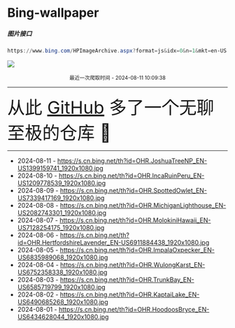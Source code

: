 # Bing-wallpaper

##### 图片接口

```powershell
https://www.bing.com/HPImageArchive.aspx?format=js&idx=0&n=1&mkt=en-US
```

 ![](https://s.cn.bing.net/th?id=OHR.JoshuaTreeNP_EN-US1399159741_1920x1080.jpg)

<p align='center' >
    <small>
        最近一次爬取时间 - 2024-08-11 10:09:38
    </small>
    <br>
    <hr>
    <font size=7>
        <small>
           从此 <a href='https://github.com/'>GitHub</a> 多了一个无聊至极的仓库  🍳
        </small>
    </font>
    <hr>
</p>


- 2024-08-11 - https://s.cn.bing.net/th?id=OHR.JoshuaTreeNP_EN-US1399159741_1920x1080.jpg 
- 2024-08-10 - https://s.cn.bing.net/th?id=OHR.IncaRuinPeru_EN-US1209778539_1920x1080.jpg 
- 2024-08-09 - https://s.cn.bing.net/th?id=OHR.SpottedOwlet_EN-US7339417169_1920x1080.jpg 
- 2024-08-08 - https://s.cn.bing.net/th?id=OHR.MichiganLighthouse_EN-US2082743301_1920x1080.jpg 
- 2024-08-07 - https://s.cn.bing.net/th?id=OHR.MolokiniHawaii_EN-US7128254175_1920x1080.jpg 
- 2024-08-06 - https://s.cn.bing.net/th?id=OHR.HertfordshireLavender_EN-US6911884438_1920x1080.jpg 
- 2024-08-05 - https://s.cn.bing.net/th?id=OHR.ImpalaOxpecker_EN-US6835989068_1920x1080.jpg 
- 2024-08-04 - https://s.cn.bing.net/th?id=OHR.WulongKarst_EN-US6752358338_1920x1080.jpg 
- 2024-08-03 - https://s.cn.bing.net/th?id=OHR.TrunkBay_EN-US6585719799_1920x1080.jpg 
- 2024-08-02 - https://s.cn.bing.net/th?id=OHR.KaptaiLake_EN-US6490685268_1920x1080.jpg 
- 2024-08-01 - https://s.cn.bing.net/th?id=OHR.HoodoosBryce_EN-US6434628044_1920x1080.jpg 
